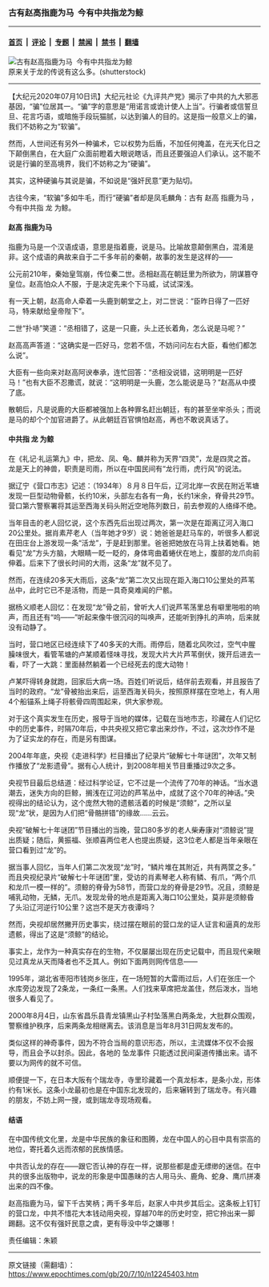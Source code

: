 ### 古有赵高指鹿为马  今有中共指龙为鲸

---

#### [首页](../../../..?n12245403) &nbsp;|&nbsp; [评论](../../../../../epoch-comment?n12245403) &nbsp;|&nbsp; [专题](../../../../../epoch-special?n12245403) &nbsp;|&nbsp; [禁闻](../../../../../epoch-news?n12245403) &nbsp;|&nbsp; [禁书](../../../../../books?n12245403) &nbsp;|&nbsp; [翻墙](https://github.com/gfw-breaker/nogfw/blob/master/README.md?n12245403)


<div><img alt="古有赵高指鹿为马  今有中共指龙为鲸" class="attachment-djy_600_400 size-djy_600_400 wp-post-image" src="https://i.epochtimes.com/assets/uploads/2020/07/shutterstock_682951261-600x400.jpg"/>
<div class="caption">
 原来关于龙的传说有这么多。(shutterstock)
</div></div><hr/><div class="post_content" id="artbody" itemprop="articleBody">
 <!-- article content begin -->
 <p>
  【大纪元2020年07月10日讯】大纪元社论《九评共产党》揭示了中共的九大邪恶基因，“骗”位居其一。“骗”字的意思是“用诺言或诡计使人上当”。行骗者或信誓旦旦、花言巧语，或暗施手段玩猫腻，以达到骗人的目的。这是指一般意义上的骗，我们不妨称之为“软骗”。
 </p>
 <p>
  然而，人世间还有另外一种骗术，它以权势为后盾，不加任何掩盖，在光天化日之下颠倒黑白，在大庭广众面前瞪着大眼说瞎话，而且还要强迫人们承认。这不能不说是行骗的至高境界，我们不妨称之为“硬骗”。
 </p>
 <p>
  其实，这种硬骗与其说是骗，不如说是“强奸民意”更为贴切。
 </p>
 <p>
  古往今来，“软骗”多如牛毛，而行“硬骗”者却是凤毛麟角：古有
  <ok href="https://www.epochtimes.com/gb/tag/%E8%B5%B5%E9%AB%98.html">
   赵高
  </ok>
  <ok href="https://www.epochtimes.com/gb/tag/%E6%8C%87%E9%B9%BF%E4%B8%BA%E9%A9%AC.html">
   指鹿为马
  </ok>
  ，今有中共指
  <ok href="https://www.epochtimes.com/gb/tag/%E9%BE%99.html">
   龙
  </ok>
  为鲸。
 </p>
 <h4>
  <ok href="https://www.epochtimes.com/gb/tag/%E8%B5%B5%E9%AB%98.html">
   赵高
  </ok>
  <ok href="https://www.epochtimes.com/gb/tag/%E6%8C%87%E9%B9%BF%E4%B8%BA%E9%A9%AC.html">
   指鹿为马
  </ok>
 </h4>
 <p>
  指鹿为马是一个汉语成语，意思是指着鹿，说是马。比喻故意颠倒黑白，混淆是非。这个成语的典故来自于二千多年前的秦朝，故事的发生是这样的——
 </p>
 <p>
  公元前210年，秦始皇驾崩，传位秦二世。丞相赵高在朝廷里为所欲为，阴谋篡夺皇位。赵高怕众人不服，于是决定先来个下马威，试试深浅。
 </p>
 <p>
  有一天上朝，赵高命人牵着一头鹿到朝堂之上，对二世说：“臣昨日得了一匹好马，特来献给皇帝陛下”。
 </p>
 <p>
  二世“扑哧”笑道：“丞相错了，这是一只鹿，头上还长着角，怎么说是马呢？”
 </p>
 <p>
  赵高高声答道：“这确实是一匹好马，您若不信，不妨问问左右大臣，看他们都怎么说”。
 </p>
 <p>
  大臣有一些向来对赵高阿谀奉承，连忙回答：“丞相没说错，这明明是一匹好马！”也有大臣不忍撒谎，就说：“这明明是一头鹿，怎么能说是马？”赵高从中摸了底。
 </p>
 <p>
  散朝后，凡是说鹿的大臣都被强加上各种罪名赶出朝廷，有的甚至坐牢杀头；而说是马的却个个加官进爵了。从此朝廷百官惧怕赵高，再也不敢说真话了。
 </p>
 <h4>
  中共指
  <ok href="https://www.epochtimes.com/gb/tag/%E9%BE%99.html">
   龙
  </ok>
  为鲸
 </h4>
 <p>
  在《礼记·礼运第九》中，把龙、凤、龟、麟并称为天界“四灵”，龙是四灵之首。龙是天上的神兽，职责是司雨，所以在中国民间有“龙行雨，虎行风”的说法。
 </p>
 <p>
  据辽宁《营口市志》记述：（1934年）８月８日午后，辽河北岸一农民在附近苇塘发现一巨型动物骨骸，长约10米，头部左右各有一角，长约1米余，脊骨共29节。营口第六警察署将其运至西海关码头附近空地陈列数日，前去参观的人络绎不绝。
 </p>
 <p>
  当年目击的老人回忆说，这个东西先后出现过两次，第一次是在距离辽河入海口20公里处。据肖素芹老人（当年她才9岁）说：她爸爸是赶马车的，听很多人都说在田庄台上游发现一条“活龙”，于是赶到那里。爸爸把她放在马背上扶着她看。她看见“龙”方头方脑，大眼睛一眨一眨的，身体弯曲着蜷伏在地上，腹部的龙爪向前伸着。后来下了很长时间的大雨，这条“龙”就不见了。
 </p>
 <p>
  然而，在连续20多天大雨后，这条“龙”第二次又出现在距入海口10公里处的芦苇丛中，此时它已不是活物，而是一具奇臭难闻的尸骸。
 </p>
 <p>
  据杨义顺老人回忆：在发现“龙”骨之前，曾听大人们说芦苇荡里总有噼里啪啦的响声，而且还有“呜——”听起来像牛很沉闷的叫唤声，还能听到挣扎的声响，后来就没有动静了。
 </p>
 <p>
  当时，营口地区已经连续下了40多天的大雨。雨停后，随着北风吹过，空气中腥臊味很大，看管苇塘的卢某顺着怪味寻找，发现大片大片芦苇倒伏，拨开后进去一看，吓了一大跳：里面赫然躺着一个已经死去的庞大动物！
 </p>
 <p>
  卢某吓得转身就跑，回家后大病一场。百姓们听说后，结伴前去观看，并且报告了当时的政府。“龙”骨被抬出来后，运至西海关码头，按照原样摆在空地上，有人用4个船锚系上绳子将骸骨四周围起来，供大家参观。
 </p>
 <p>
  对于这个真实发生在历史，报导于当地的媒体，记载在当地市志，珍藏在人们记忆中的历史事件，时隔70年后，中共央视又把它拿出来炒作，不过，这次炒作不是为了证实龙的存在，而是另有图谋。
 </p>
 <p>
  2004年年底，央视《走进科学》栏目播出了纪录片“破解七十年谜团”，次年又制作播放了“龙影遗骨”。据有心人统计，到2008年相关节目重播过9次之多。
 </p>
 <p>
  央视节目最后总结道：经过科学论证，它不过是一个流传了70年的神话。“当水退潮去，迷失方向的巨鲸，搁浅在辽河边的芦苇丛中，成就了这个70年的神话。”央视得出的结论认为，这个庞然大物的遗骸活着的时候是“须鲸”，之所以呈现“龙”状，是因为人们把“骨骼拼错”的缘故……云云。
 </p>
 <p>
  央视“破解七十年谜团”节目播出的当晚，营口80多岁的老人柴寿康对“须鲸说”提出质疑；随后，黄振福、张顺喜两位老人也提出质疑，这3位老人都是当年亲眼在营口看到过“龙”的。
 </p>
 <p>
  据当事人回忆，当年人们第二次发现“龙”时，“鳞片堆在其附近，共有两筐之多。” 而且央视纪录片“破解七十年谜团”里，受访的肖素琴老人称有鳞、有爪，“两个爪和龙爪一模一样的”。须鲸的脊骨为58节，而营口龙的脊骨是29节。况且，须鲸是哺乳动物，无鳞，无爪。发现龙骨的地点是距离入海口10公里处，莫非是须鲸昏了头沿辽河逆行10公里？这岂不是天方夜谭吗？
 </p>
 <p>
  然而，央视却居然撇开历史事实，绕过摆在眼前的营口龙的证人证言和逼真的龙形遗骸，得出了这是“须鲸”的结论。
 </p>
 <p>
  事实上，龙作为一种真实存在的生物，不仅屡屡出现在历史记载中，而且现代亲眼见过真龙从天而降者也不乏其人。例如下面两则网传信息——
 </p>
 <p>
  1995年，湖北省枣阳市钱岗乡张庄，在一场短暂的大雷雨过后，人们在张庄一个水库旁边发现了2条龙，一条红一条黑。人们找来草席把龙盖住，然后泼水，当地很多人看见了。
 </p>
 <p>
  2000年8月4日，山东省昌乐县青龙镇黑山子村坠落黑白两条龙，大批群众围观，警察维护秩序，后来两条龙相继离去。该消息是当年8月31日网友发布的。
 </p>
 <p>
  类似这样的神奇事件，因为不符合当局的意识形态，所以，主流媒体不仅不会报导，而且会予以封杀。因此，各地的
  <ok href="https://www.epochtimes.com/gb/tag/%E5%9D%A0%E9%BE%99%E4%BA%8B%E4%BB%B6.html">
   坠龙事件
  </ok>
  只能透过民间渠道传播出来。请不要以为网传的就不可信。
 </p>
 <p>
  顺便提一下，在日本大阪有个瑞龙寺，寺里珍藏着一个真龙标本，是条小龙，形体约有1米长。这条小龙最初也是在中国东北发现的，后来辗转到了瑞龙寺。有兴趣的朋友，不妨上网一搜，或到瑞龙寺现场观看。
 </p>
 <h4>
  结语
 </h4>
 <p>
  在中国传统文化里，龙是中华民族的象征和图腾，龙在中国人的心目中具有崇高的地位，寄托着久远而浓郁的民族情感。
 </p>
 <p>
  中共否认龙的存在——跟它否认神的存在一样，说那些都是虚无缥缈的迷信。在中共的很多出版物中，说龙的形象是中国愚昧的古人用马头、鹿角、蛇身、鹰爪拼凑出来的四不像。
 </p>
 <p>
  赵高指鹿为马，留下千古笑柄；两千多年后，赵家人中共步其后尘。这条板上钉钉的营口龙，中共不惜花大本钱动用央视，穿越70年的历史时空，把它拎出来一脚踢翻。这不仅有强奸民意之虞，更有辱没中华之嫌哪！
 </p>
 <p>
  责任编辑：朱颖
 </p>
 <!-- article content end -->
 <div id="below_article_ad">
 </div>
</div>


---

原文链接（需翻墙）：https://www.epochtimes.com/gb/20/7/10/n12245403.htm